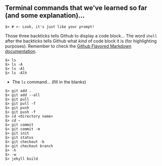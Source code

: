 ## Terminal commands that we've learned so far (and some explanation)...

```shell
$> # <- Look, it's just like your prompt!
```

Those three backticks tells Github to display a code block... The word `shell` after the backticks tells Github what _kind_ of code block it is (for highlighting purposes). Remember to check the [Github Flavored Markdown documentation](https://help.github.com/articles/github-flavored-markdown).

```shell
$> ls
$> ls -A
$> ls -Al
$> ls -Alh
```

* The `ls` command... (fill in the blanks)

```
$> git add . 
$> git add --all
$> git pull
$> git pull -f
$> git push
$> git push -f
$> cd <directory name>
$> cd ~
$> git commit
$> git commit -m
$> git init
$> git status
$> git checkout -b 
$> git checkout branch
$> -h
$> -w
$> jekyll build

```
